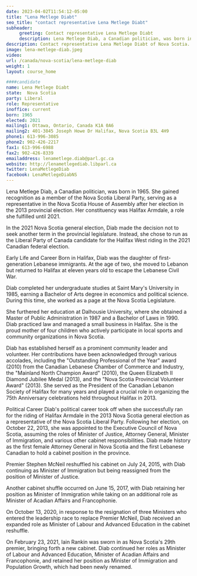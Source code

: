 ```yaml
---
date: 2023-04-02T11:54:12-05:00
title: "Lena Metlege Diabt"
seo_title: "contact representative Lena Metlege Diabt"
subheader:
     greeting: Contact representative Lena Metlege Diabt
     description: Lena Metlege Diab, a Canadian politician, was born in 1965. She gained recognition as a member of the Nova Scotia Liberal Party, serving as a representative in the Nova Scotia House of Assembly after her election in the 2013 provincial election. Her constituency was Halifax Armdale, a role she fulfilled until 2021.
description: Contact representative Lena Metlege Diabt of Nova Scotia. Contact information for Lena Metlege Diabt includes email address, phone number, and mailing address.
image: lena-metlege-diab.jpeg
video:
url: /canada/nova-scotia/lena-metlege-diab
weight: 1
layout: course_home

####candidate
name: Lena Metlege Diabt
state:	Nova Scotia
party: Liberal
role: Representative
inoffice: current
born: 1965
elected: 2021
mailing1: Ottawa, Ontario, Canada K1A 0A6
mailing2: 401-3845 Joseph Howe Dr Halifax, Nova Scotia B3L 4H9
phone1: 613-996-3085
phone2: 902-426-2217
fax1: 613-996-6988
fax2: 902-426-8339
emailaddress: lenametlege.diab@parl.gc.ca
website: http://lenametlegediab.libparl.ca
twitter: LenaMetlegeDiab
facebook: LenaMetlegeDiabNS
---
```


Lena Metlege Diab, a Canadian politician, was born in 1965. She gained recognition as a member of the Nova Scotia Liberal Party, serving as a representative in the Nova Scotia House of Assembly after her election in the 2013 provincial election. Her constituency was Halifax Armdale, a role she fulfilled until 2021.

In the 2021 Nova Scotia general election, Diab made the decision not to seek another term in the provincial legislature. Instead, she chose to run as the Liberal Party of Canada candidate for the Halifax West riding in the 2021 Canadian federal election.

Early Life and Career
Born in Halifax, Diab was the daughter of first-generation Lebanese immigrants. At the age of two, she moved to Lebanon but returned to Halifax at eleven years old to escape the Lebanese Civil War.

Diab completed her undergraduate studies at Saint Mary's University in 1985, earning a Bachelor of Arts degree in economics and political science. During this time, she worked as a page at the Nova Scotia Legislature.

She furthered her education at Dalhousie University, where she obtained a Master of Public Administration in 1987 and a Bachelor of Laws in 1990. Diab practiced law and managed a small business in Halifax. She is the proud mother of four children who actively participate in local sports and community organizations in Nova Scotia.

Diab has established herself as a prominent community leader and volunteer. Her contributions have been acknowledged through various accolades, including the "Outstanding Professional of the Year" award (2010) from the Canadian Lebanese Chamber of Commerce and Industry, the "Mainland North Champion Award" (2010), the Queen Elizabeth II Diamond Jubilee Medal (2013), and the "Nova Scotia Provincial Volunteer Award" (2013). She served as the President of the Canadian Lebanon Society of Halifax for many years and played a crucial role in organizing the 75th Anniversary celebrations held throughout Halifax in 2013.

Political Career
Diab's political career took off when she successfully ran for the riding of Halifax Armdale in the 2013 Nova Scotia general election as a representative of the Nova Scotia Liberal Party. Following her election, on October 22, 2013, she was appointed to the Executive Council of Nova Scotia, assuming the roles of Minister of Justice, Attorney General, Minister of Immigration, and various other cabinet responsibilities. Diab made history as the first female Attorney General in Nova Scotia and the first Lebanese Canadian to hold a cabinet position in the province.

Premier Stephen McNeil reshuffled his cabinet on July 24, 2015, with Diab continuing as Minister of Immigration but being reassigned from the position of Minister of Justice.

Another cabinet shuffle occurred on June 15, 2017, with Diab retaining her position as Minister of Immigration while taking on an additional role as Minister of Acadian Affairs and Francophonie.

On October 13, 2020, in response to the resignation of three Ministers who entered the leadership race to replace Premier McNeil, Diab received an expanded role as Minister of Labour and Advanced Education in the cabinet reshuffle.

On February 23, 2021, Iain Rankin was sworn in as Nova Scotia's 29th premier, bringing forth a new cabinet. Diab continued her roles as Minister of Labour and Advanced Education, Minister of Acadian Affairs and Francophonie, and retained her position as Minister of Immigration and Population Growth, which had been newly renamed.
